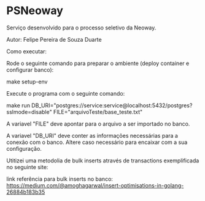 # PSNeoway
Serviço desenvolvido para o processo seletivo da Neoway.

Autor: Felipe Pereira de Souza Duarte




Como executar:

Rode o seguinte comando para preparar o ambiente (deploy container e configurar banco):

make setup-env

Execute o programa com o seguinte comando:

make run DB_URI="postgres://service:service@localhost:5432/postgres?sslmode=disable" FILE="arquivoTeste/base_teste.txt"

A variavel "FILE" deve apontar para o arquivo a ser importado no banco.

A variavel "DB_URI" deve conter as informações necessárias para a conexão com o banco. Altere caso necessário para encaixar com a sua configuração.



Utitizei uma metodolia de bulk inserts através de transactions exemplificada no seguinte site:

link referência para bulk inserts no banco: https://medium.com/@amoghagarwal/insert-optimisations-in-golang-26884b183b35
